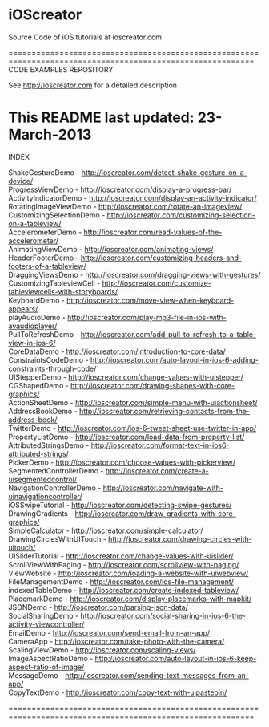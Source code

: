 iOScreator
==========

Source Code of iOS tutorials at ioscreator.com

===========================================================================================================
CODE EXAMPLES REPOSITORY

  See http://ioscreator.com for a detailed description 

  This README last updated: 23-March-2013
===========================================================================================================

INDEX

ShakeGestureDemo - http://ioscreator.com/detect-shake-gesture-on-a-device/  
ProgressViewDemo - http://ioscreator.com/display-a-progress-bar/  
ActivityIndicatorDemo - http://ioscreator.com/display-an-activity-indicator/  
RotatingImageViewDemo - http://ioscreator.com/rotate-an-imageview/  
CustomizingSelectionDemo - http://ioscreator.com/customizing-selection-on-a-tableview/  
AccelerometerDemo - http://ioscreator.com/read-values-of-the-accelerometer/  
AnimatingViewDemo - http://ioscreator.com/animating-views/  
HeaderFooterDemo - http://ioscreator.com/customizing-headers-and-footers-of-a-tableview/  
DraggingViewsDemo - http://ioscreator.com/dragging-views-with-gestures/  
CustomizingTableviewCell - http://ioscreator.com/customize-tableviewcells-with-storyboards/  
KeyboardDemo - http://ioscreator.com/move-view-when-keyboard-appears/  
playAudioDemo - http://ioscreator.com/play-mp3-file-in-ios-with-avaudioplayer/  
PullToRefreshDemo - http://ioscreator.com/add-pull-to-refresh-to-a-table-view-in-ios-6/  
CoreDataDemo - http://ioscreator.com/introduction-to-core-data/  
ConstraintsCodeDemo - http://ioscreator.com/auto-layout-in-ios-6-adding-constraints-through-code/  
UIStepperDemo - http://ioscreator.com/change-values-with-uistepper/  
CGShapedDemo - http://ioscreator.com/drawing-shapes-with-core-graphics/  
ActionSheetDemo - http://ioscreator.com/simple-menu-with-uiactionsheet/  
AddressBookDemo - http://ioscreator.com/retrieving-contacts-from-the-address-book/  
TwitterDemo - http://ioscreator.com/ios-6-tweet-sheet-use-twitter-in-app/  
PropertyListDemo - http://ioscreator.com/load-data-from-property-list/  
AttributedStringsDemo - http://ioscreator.com/format-text-in-ios6-attributed-strings/  
PickerDemo - http://ioscreator.com/choose-values-with-pickerview/  
SegmentedControllerDemo - http://ioscreator.com/create-a-uisegmentedcontrol/  
NavigationControllerDemo - http://ioscreator.com/navigate-with-uinavigationcontroller/  
iOSSwipeTutorial - http://ioscreator.com/detecting-swipe-gestures/  
DrawingGradients - http://ioscreator.com/draw-gradients-with-core-graphics/  
SimpleCalculator - http://ioscreator.com/simple-calculator/  
DrawingCirclesWithUITouch - http://ioscreator.com/drawing-circles-with-uitouch/  
UISliderTutorial - http://ioscreator.com/change-values-with-uislider/  
ScrollViewWithPaging - http://ioscreator.com/scrollview-with-paging/  
ViewWebsite - http://ioscreator.com/loading-a-website-with-uiwebview/  
FileManagementDemo - http://ioscreator.com/ios-file-management/  
indexedTableDemo - http://ioscreator.com/create-indexed-tableview/  
PlacemarkDemo - http://ioscreator.com/display-placemarks-with-mapkit/  
JSONDemo - http://ioscreator.com/parsing-json-data/  
SocialSharingDemo - http://ioscreator.com/social-sharing-in-ios-6-the-activity-viewcontroller/  
EmailDemo - http://ioscreator.com/send-email-from-an-app/  
CameraApp - http://ioscreator.com/take-photo-with-the-camera/  
ScalingViewDemo - http://ioscreator.com/scaling-views/  
ImageAspectRatioDemo - http://ioscreator.com/auto-layout-in-ios-6-keep-aspect-ratio-of-image/  
MessageDemo - http://ioscreator.com/sending-text-messages-from-an-app/  
CopyTextDemo - http://ioscreator.com/copy-text-with-uipastebin/  

===========================================================================================================

